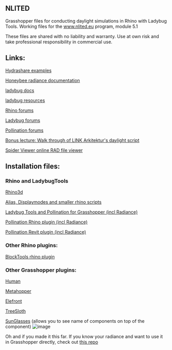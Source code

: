 ## NLITED
Grasshopper files for conducting daylight simulations in Rhino with Ladybug Tools. Working files for the www.nlited.eu program, module 5.1

These files are shared with no liability and warranty.
Use at own risk and take professional responsibility in commercial use.

## Links:
[Hydrashare examples](https://hydrashare.github.io/hydra/?keywords=HBExampleFiles)

[Honeybee radiance documentation](https://www.ladybug.tools/honeybee-radiance/docs/)

[ladybug docs](https://docs.ladybug.tools/)

[ladybug resources](https://www.ladybug.tools/resource.html)


[Rhino forums](https://discourse.mcneel.com)

[Ladybug forums](https://discourse.ladybug.tools)

[Pollination forums](https://discourse.pollination.cloud)

[Bonus lecture: Walk through of LINK Arkitektur's daylight script](https://io.linkarkitektur.com/en/news/daylight-simulation-script-runthrough)

[Spider Viewer online RAD file viewer](https://www.ladybug.tools/spider-rad-viewer/rad-viewer/r7/rad-viewer.html)


## Installation files:


### Rhino and LadybugTools
[Rhino3d](https://www.rhino3d.com/download/)

[Alias, Displaymodes and smaller rhino scripts](https://github.com/Sonderwoods/NLITED/raw/main/1.2%20Installing%20Rhino/Rhino%20Setup.zip)

[Ladybug Tools and Pollination for Grasshopper (incl Radiance)](https://www.pollination.cloud/grasshopper-plugin)

[Pollination Rhino plugin (incl Radiance)](https://www.pollination.cloud/rhino-plugin)

[Pollination Revit plugin (incl Radiance)](https://www.pollination.cloud/revit-plugin)

### Other Rhino plugins:
[BlockTools rhino plugin](https://github.com/ejnaren/rhinotools/tree/master/installer)

### Other Grasshopper plugins:
[Human](https://www.food4rhino.com/en/app/human)

[Metahopper](https://www.food4rhino.com/en/app/metahopper)

[Elefront](https://www.food4rhino.com/en/app/elefront)

[TreeSloth](https://www.food4rhino.com/en/app/treesloth)

[SunGlasses](https://www.food4rhino.com/en/app/sunglasses) (allows you to see name of components on top of the component)
![image](https://user-images.githubusercontent.com/19936679/157619115-4f60872d-3ab5-4b35-8c88-cbb6d51dc18a.png)


Oh and if you made it this far.
If you know your radiance and want to use it in Grasshopper directly, check out [this repo](https://github.com/Sonderwoods/GrasshopperRadianceLinuxConnector)



